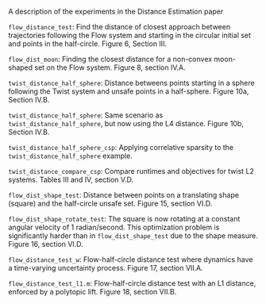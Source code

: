 A description of the experiments in the Distance Estimation paper

`flow_distance_test`: Find the distance of closest approach between trajectories following the Flow system and starting in the circular initial set and points in the half-circle. Figure 6, Section III.

`flow_dist_moon`: Finding the closest distance for a non-convex moon-shaped set on the Flow system. Figure 8, section IV.A.

`twist_distance_half_sphere`: Distance betweens points starting in a sphere following the Twist system and unsafe points in a half-sphere. Figure 10a, Section IV.B.

`twist_distance_half_sphere`: Same scenario as `twist_distance_half_sphere`, but now using the L4 distance. Figure 10b, Section IV.B.

`twist_distance_half_sphere_csp`: Applying correlative sparsity to the `twist_distance_half_sphere` example.

`twist_distance_compare_csp`: Compare runtimes and objectives for twist L2 systems. Tables III and IV, section V.D.

`flow_dist_shape_test`: Distance between points on a translating shape (square) and the half-circle unsafe set. Figure 15, section VI.D.

`flow_dist_shape_rotate_test`: The square is now rotating at a constant angular velocity of 1 radian/second. This optimization problem is significantly harder than in `flow_dist_shape_test` due to the shape measure. Figure 16, section VI.D.


`flow_distance_test_w`: Flow-half-circle distance test where dynamics have a time-varying uncertainty process. Figure 17, section VII.A.

`flow_distance_test_l1.m`: Flow-half-circle distance test with an L1 distance, enforced by a polytopic lift. Figure 18, section VII.B.